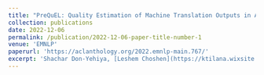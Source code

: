 ```yaml
---
title: "PreQuEL: Quality Estimation of Machine Translation Outputs in Advance"
collection: publications
date: 2022-12-06
permalink: /publication/2022-12-06-paper-title-number-1
venue: 'EMNLP'
paperurl: 'https://aclanthology.org/2022.emnlp-main.767/'
excerpt: 'Shachar Don-Yehiya, [Leshem Choshen](https://ktilana.wixsite.com/leshem-choshen), and [Omri Abend](https://www.cs.huji.ac.il/~oabend/).'
---
```


